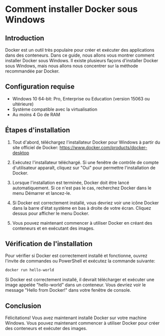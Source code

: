 # Comment installer Docker sous Windows

## Introduction

Docker est un outil très populaire pour créer et exécuter des applications dans des conteneurs. Dans ce guide, nous allons vous montrer comment installer Docker sous Windows. Il existe plusieurs façons d'installer Docker sous Windows, mais nous allons nous concentrer sur la méthode recommandée par Docker.

## Configuration requise

- Windows 10 64-bit: Pro, Enterprise ou Education (version 15063 ou ultérieure)
- Système compatible avec la virtualisation
- Au moins 4 Go de RAM

## Étapes d'installation

1. Tout d'abord, téléchargez l'installateur Docker pour Windows à partir du site officiel de Docker: https://www.docker.com/products/docker-desktop

2. Exécutez l'installateur téléchargé. Si une fenêtre de contrôle de compte d'utilisateur apparaît, cliquez sur "Oui" pour permettre l'installation de Docker.

3. Lorsque l'installation est terminée, Docker doit être lancé automatiquement. Si ce n'est pas le cas, recherchez Docker dans le menu Démarrer et lancez-le.

4. Si Docker est correctement installé, vous devriez voir une icône Docker dans la barre d'état système en bas à droite de votre écran. Cliquez dessus pour afficher le menu Docker.

5. Vous pouvez maintenant commencer à utiliser Docker en créant des conteneurs et en exécutant des images.

## Vérification de l'installation

Pour vérifier si Docker est correctement installé et fonctionne, ouvrez l'invite de commandes ou PowerShell et exécutez la commande suivante:

```bash
docker run hello-world
```

Si Docker est correctement installé, il devrait télécharger et exécuter une image appelée "hello-world" dans un conteneur. Vous devriez voir le message "Hello from Docker!" dans votre fenêtre de console.

## Conclusion

Félicitations! Vous avez maintenant installé Docker sur votre machine Windows. Vous pouvez maintenant commencer à utiliser Docker pour créer des conteneurs et exécuter des images.